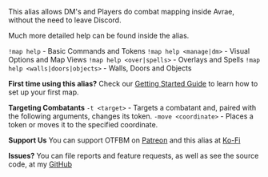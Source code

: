 This alias allows DM's and Players do combat mapping inside Avrae, without the need to leave Discord. 

Much more detailed help can be found inside the alias.

`!map help` - Basic Commands and Tokens
`!map help <manage|dm>` - Visual Options and Map Views
`!map help <over|spells>` - Overlays and Spells
`!map help <walls|doors|objects>` - Walls, Doors and Objects

**__First time using this alias?__**
Check our [Getting Started Guide](https://docs.otfbm.com/#/pages/guides_getting_started) to learn how to set up your first map.

**__Targeting Combatants__**
`-t <target>` - Targets a combatant and, paired with the following arguments, changes its token.
`-move <coordinate>` - Places a token or moves it to the specified coordinate.

**Support Us**
You can support OTFBM on [Patreon](https://www.patreon.com/otfbm) and this alias at [Ko-Fi](https://ko-fi.com/croebh)

**Issues?**
You can file reports and feature requests, as well as see the source code, at my [GitHub](https://github.com/Croebh/Avrae-Customizations)
